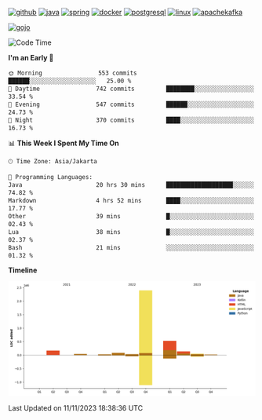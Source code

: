 <!-- [<img src='https://dev.karakun.com/assets/posts/2018-09-16-jc-java-article/3duke_suspects.jpg' alt='java'>](https://github.com/yeahbutstill) -->

[<img src='https://cdn.jsdelivr.net/npm/simple-icons@3.0.1/icons/github.svg' alt='github' height='40'>](https://github.com/yeahbutstill)  [<img src='https://cdn.jsdelivr.net/npm/simple-icons@3.0.1/icons/java.svg' alt='java' height='40'>](rahasia)  [<img src='https://cdn.jsdelivr.net/npm/simple-icons@3.0.1/icons/spring.svg' alt='spring' height='40'>](rahasia)  [<img src='https://cdn.jsdelivr.net/npm/simple-icons@3.0.1/icons/docker.svg' alt='docker' height='40'>](rahasia)  [<img src='https://cdn.jsdelivr.net/npm/simple-icons@3.0.1/icons/postgresql.svg' alt='postgresql' height='40'>](rahasia)  [<img src='https://cdn.jsdelivr.net/npm/simple-icons@3.0.1/icons/linux.svg' alt='linux' height='40'>](rahasia) [<img src='https://cdn.jsdelivr.net/npm/simple-icons@3.0.1/icons/apachekafka.svg' alt='apachekafka' height='40'>](rahasia)

[<img src='https://media.tenor.com/-8-KGI1eU8MAAAAd/jujutsu-kaisen-second-season.gif' alt='gojo'>](https://github.com/yeahbutstill)

<!--START_SECTION:waka-->
![Code Time](http://img.shields.io/badge/Code%20Time-2%2C426%20hrs%2017%20mins-blue)

**I'm an Early 🐤** 

```text
🌞 Morning                553 commits         ██████░░░░░░░░░░░░░░░░░░░   25.00 % 
🌆 Daytime                742 commits         ████████░░░░░░░░░░░░░░░░░   33.54 % 
🌃 Evening                547 commits         ██████░░░░░░░░░░░░░░░░░░░   24.73 % 
🌙 Night                  370 commits         ████░░░░░░░░░░░░░░░░░░░░░   16.73 % 
```


📊 **This Week I Spent My Time On** 

```text
🕑︎ Time Zone: Asia/Jakarta

💬 Programming Languages: 
Java                     20 hrs 30 mins      ███████████████████░░░░░░   74.82 % 
Markdown                 4 hrs 52 mins       ████░░░░░░░░░░░░░░░░░░░░░   17.77 % 
Other                    39 mins             █░░░░░░░░░░░░░░░░░░░░░░░░   02.43 % 
Lua                      38 mins             █░░░░░░░░░░░░░░░░░░░░░░░░   02.37 % 
Bash                     21 mins             ░░░░░░░░░░░░░░░░░░░░░░░░░   01.32 % 
```

**Timeline**

![Lines of Code chart](https://raw.githubusercontent.com/yeahbutstill/yeahbutstill/main/assets/bar_graph.png)


 Last Updated on 11/11/2023 18:38:36 UTC
<!--END_SECTION:waka-->
